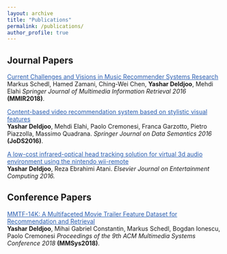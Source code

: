```yaml
---
layout: archive
title: "Publications"
permalink: /publications/
author_profile: true
---
```


<h2>Journal Papers</h2>

<a href="https://yasdel.github.io/publication/JoDS16" style="color: #2A5DB0">Current Challenges and Visions in Music Recommender Systems Research</a><br>Markus Schedl, Hamed Zamani, Ching-Wei Chen, <b>Yashar Deldjoo</b>, Mehdi Elahi <i> Springer Journal of Multimedia Information Retrieval 2016 </i><b>(MMIR2018)</b>.

<a href="https://yasdel.github.io/publication/JoDS16" style="color: #2A5DB0">Content-based video recommendation system based on stylistic visual features</a><br><b>Yashar Deldjoo</b>, Mehdi Elahi, Paolo Cremonesi, Franca Garzotto, Pietro Piazzolla, Massimo Quadrana. <i> Springer Journal on Data Semantics 2016 </i><b>(JoDS2016)</b>.

<a href="https://yasdel.github.io/publication/JoDS16" style="color: #2A5DB0">A low-cost infrared-optical head tracking solution for virtual 3d audio environment using the nintendo wii-remote</a><br><b>Yashar Deldjoo</b>, Reza Ebrahimi Atani. <i> Elsevier Journal on Entertainment Computing 2016.</i>


<h2>Conference Papers</h2>

<a href="https://yasdel.github.io/publication/JoDS16" style="color: #2A5DB0">MMTF-14K: A Multifaceted Movie Trailer Feature Dataset for Recommendation and Retrieval</a><br><b>Yashar Deldjoo</b>, Mihai Gabriel Constantin, Markus Schedl, Bogdan Ionescu, Paolo Cremonesi <i> Proceedings of the 9th ACM Multimedia Systems Conference 2018 </i><b>(MMSys2018)</b>.

